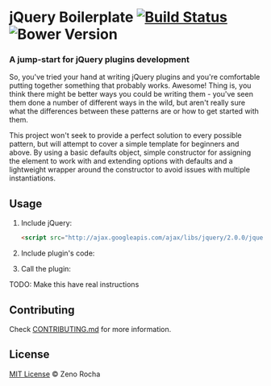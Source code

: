 # jQuery Boilerplate [![Build Status](https://secure.travis-ci.org/jquery-boilerplate/jquery-boilerplate.svg?branch=master)](https://travis-ci.org/jquery-boilerplate/jquery-boilerplate) ![Bower Version](https://badge.fury.io/bo/jquery-boilerplate.svg)

### A jump-start for jQuery plugins development

So, you've tried your hand at writing jQuery plugins and you're comfortable putting together something that probably works. Awesome! Thing is, you think there might be better ways you could be writing them - you've seen them done a number of different ways in the wild, but aren't really sure what the differences between these patterns are or how to get started with them.

This project won't seek to provide a perfect solution to every possible pattern, but will attempt to cover a simple template for beginners and above. By using a basic defaults object, simple constructor for assigning the element to work with and extending options with defaults and a lightweight wrapper around the constructor to avoid issues with multiple instantiations.

## Usage

1. Include jQuery:

	```html
	<script src="http://ajax.googleapis.com/ajax/libs/jquery/2.0.0/jquery.min.js"></script>
	```

2. Include plugin's code:
3. Call the plugin:

TODO: Make this have real instructions

## Contributing
Check [CONTRIBUTING.md](https://github.com/IoraHealth/jquery-password-validator/blob/master/CONTRIBUTING.md) for more information.

## License

[MIT License](http://zenorocha.mit-license.org/) © Zeno Rocha
